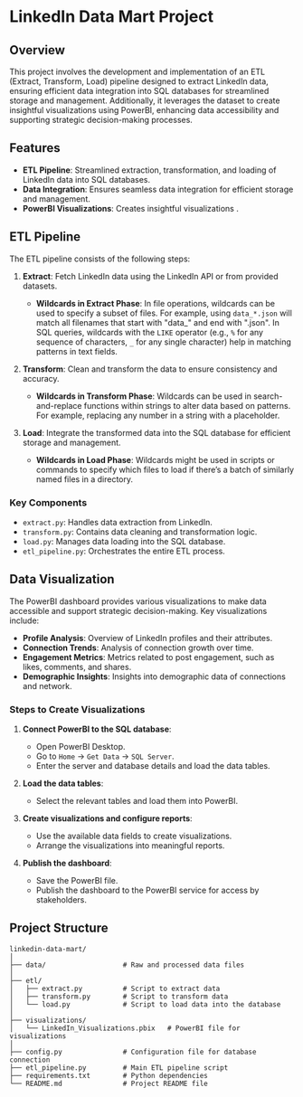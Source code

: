 

# LinkedIn Data Mart Project

## Overview

This project involves the development and implementation of an ETL (Extract, Transform, Load) pipeline designed to extract LinkedIn data, ensuring efficient data integration into SQL databases for streamlined storage and management. Additionally, it leverages the dataset to create insightful visualizations using PowerBI, enhancing data accessibility and supporting strategic decision-making processes.

## Features

- **ETL Pipeline**: Streamlined extraction, transformation, and loading of LinkedIn data into SQL databases.
- **Data Integration**: Ensures seamless data integration for efficient storage and management.
- **PowerBI Visualizations**: Creates insightful visualizations .


## ETL Pipeline

The ETL pipeline consists of the following steps:

1. **Extract**: Fetch LinkedIn data using the LinkedIn API or from provided datasets.
   - **Wildcards in Extract Phase**: In file operations, wildcards can be used to specify a subset of files. For example, using `data_*.json` will match all filenames that start with "data_" and end with ".json". In SQL queries, wildcards with the `LIKE` operator (e.g., `%` for any sequence of characters, `_` for any single character) help in matching patterns in text fields.

2. **Transform**: Clean and transform the data to ensure consistency and accuracy.
   - **Wildcards in Transform Phase**: Wildcards can be used in search-and-replace functions within strings to alter data based on patterns. For example, replacing any number in a string with a placeholder.

3. **Load**: Integrate the transformed data into the SQL database for efficient storage and management.
   - **Wildcards in Load Phase**: Wildcards might be used in scripts or commands to specify which files to load if there’s a batch of similarly named files in a directory.

### Key Components

- `extract.py`: Handles data extraction from LinkedIn.
- `transform.py`: Contains data cleaning and transformation logic.
- `load.py`: Manages data loading into the SQL database.
- `etl_pipeline.py`: Orchestrates the entire ETL process.

## Data Visualization

The PowerBI dashboard provides various visualizations to make data accessible and support strategic decision-making. Key visualizations include:

- **Profile Analysis**: Overview of LinkedIn profiles and their attributes.
- **Connection Trends**: Analysis of connection growth over time.
- **Engagement Metrics**: Metrics related to post engagement, such as likes, comments, and shares.
- **Demographic Insights**: Insights into demographic data of connections and network.

### Steps to Create Visualizations

1. **Connect PowerBI to the SQL database**:
   - Open PowerBI Desktop.
   - Go to `Home` -> `Get Data` -> `SQL Server`.
   - Enter the server and database details and load the data tables.

2. **Load the data tables**:
   - Select the relevant tables and load them into PowerBI.

3. **Create visualizations and configure reports**:
   - Use the available data fields to create visualizations.
   - Arrange the visualizations into meaningful reports.

4. **Publish the dashboard**:
   - Save the PowerBI file.
   - Publish the dashboard to the PowerBI service for access by stakeholders.

## Project Structure

```
linkedin-data-mart/
│
├── data/                   # Raw and processed data files
│
├── etl/
│   ├── extract.py          # Script to extract data
│   ├── transform.py        # Script to transform data
│   └── load.py             # Script to load data into the database
│
├── visualizations/
│   └── LinkedIn_Visualizations.pbix   # PowerBI file for visualizations
│
├── config.py               # Configuration file for database connection
├── etl_pipeline.py         # Main ETL pipeline script
├── requirements.txt        # Python dependencies
└── README.md               # Project README file
```




